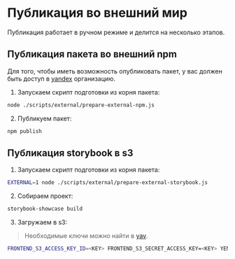 # Публикация во внешний мир

Публикация работает в ручном режиме и делится на несколько этапов.

## Публикация пакета во внешний npm

Для того, чтобы иметь возможность опубликовать пакет, у вас должен быть доступ в [yandex](https://www.npmjs.com/org/yandex) организацию.

1. Запускаем скрипт подготовки из корня пакета:

```sh
node ./scripts/external/prepare-external-npm.js
```

2. Публикуем пакет:

```sh
npm publish
```

## Публикация storybook в s3

1. Запускаем скрипт подготовки из корня пакета:

```sh
EXTERNAL=1 node ./scripts/external/prepare-external-storybook.js
```

2. Собираем проект:

```sh
storybook-showcase build
```

3. Загружаем в s3:

> Необходимые ключи можно найти в [yav](https://nda.ya.ru/3UWXvQ).

```sh
FRONTEND_S3_ACCESS_KEY_ID=<KEY> FRONTEND_S3_SECRET_ACCESS_KEY=<KEY> YENV=production static-uploader
```
